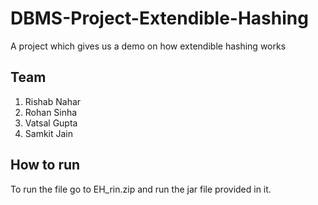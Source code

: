 # DBMS-Project-Extendible-Hashing

A project which gives us a demo on how extendible hashing works
## Team
1) Rishab Nahar
2) Rohan Sinha
3) Vatsal Gupta
4) Samkit Jain
## How to run
To run the file go to EH_rin.zip and run the jar file provided in it.

